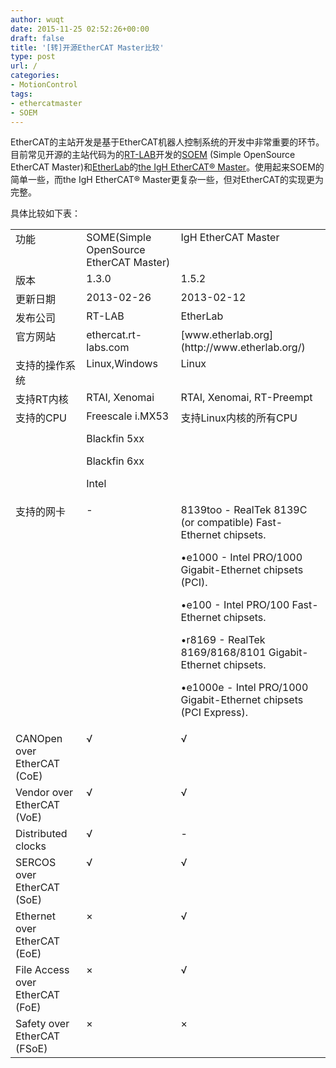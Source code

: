 ```yaml
---
author: wuqt
date: 2015-11-25 02:52:26+00:00
draft: false
title: '[转]开源EtherCAT Master比较'
type: post
url: /
categories:
- MotionControl
tags:
- ethercatmaster
- SOEM
---
```


EtherCAT的主站开发是基于EtherCAT机器人控制系统的开发中非常重要的环节。目前常见开源的主站代码为的[RT-LAB](http://www.rt-labs.com/)开发的[SOEM](http://ethercat.rt-labs.com/ethercat) (Simple OpenSource EtherCAT Master)和[EtherLab](http://www.etherlab.org/)的[the IgH EtherCAT® Master](http://www.etherlab.org/)。使用起来SOEM的简单一些，而the IgH EtherCAT® Master更复杂一些，但对EtherCAT的实现更为完整。

具体比较如下表：
<table cellpadding="0" width="649" style="height: 1384px;" cellspacing="0" border="0" >
<tbody >
<tr >

<td width="236" valign="top" >功能
</td>

<td width="331" valign="top" >SOME(Simple OpenSource EtherCAT Master)
</td>

<td width="454" valign="top" >IgH EtherCAT Master
</td>
</tr>
<tr >

<td width="236" valign="top" >版本
</td>

<td width="331" valign="top" >1.3.0
</td>

<td width="454" valign="top" >1.5.2
</td>
</tr>
<tr >

<td width="236" valign="top" >更新日期
</td>

<td width="331" valign="top" >2013-02-26
</td>

<td width="454" valign="top" >2013-02-12
</td>
</tr>
<tr >

<td width="236" valign="top" >发布公司
</td>

<td width="331" valign="top" >RT-LAB
</td>

<td width="454" valign="top" >EtherLab
</td>
</tr>
<tr >

<td width="236" valign="top" >官方网站
</td>

<td width="331" valign="top" >ethercat.rt-labs.com
</td>

<td width="454" valign="top" >[www.etherlab.org](http://www.etherlab.org/)
</td>
</tr>
<tr >

<td width="236" valign="top" >支持的操作系统
</td>

<td width="331" valign="top" >Linux,Windows
</td>

<td width="454" valign="top" >Linux
</td>
</tr>
<tr >

<td width="236" valign="top" >支持RT内核
</td>

<td width="331" valign="top" >RTAI, Xenomai
</td>

<td width="454" valign="top" >RTAI, Xenomai, RT-Preempt
</td>
</tr>
<tr >

<td width="236" valign="top" >支持的CPU
</td>

<td width="331" valign="top" >Freescale i.MX53

Blackfin 5xx

Blackfin 6xx

Intel
</td>

<td width="454" valign="top" >支持Linux内核的所有CPU
</td>
</tr>
<tr >

<td width="236" valign="top" >支持的网卡
</td>

<td width="331" valign="top" >-
</td>

<td width="454" valign="top" >8139too - RealTek 8139C (or compatible) Fast-Ethernet chipsets.

•e1000 - Intel PRO/1000 Gigabit-Ethernet chipsets (PCI).

•e100 - Intel PRO/100 Fast-Ethernet chipsets.

•r8169 - RealTek 8169/8168/8101 Gigabit-Ethernet chipsets.

•e1000e - Intel PRO/1000 Gigabit-Ethernet chipsets (PCI Express).
</td>
</tr>
<tr >

<td width="236" valign="top" >CANOpen over EtherCAT (CoE)
</td>

<td width="331" valign="top" >√
</td>

<td width="454" valign="top" >√
</td>
</tr>
<tr >

<td width="236" valign="top" >Vendor over EtherCAT (VoE)
</td>

<td width="331" valign="top" >√
</td>

<td width="454" valign="top" >√
</td>
</tr>
<tr >

<td width="236" valign="top" >Distributed clocks
</td>

<td width="331" valign="top" >√
</td>

<td width="454" valign="top" >-
</td>
</tr>
<tr >

<td width="236" valign="top" >SERCOS over EtherCAT (SoE)
</td>

<td width="331" valign="top" >√
</td>

<td width="454" valign="top" >√
</td>
</tr>
<tr >

<td width="236" valign="top" >Ethernet over EtherCAT (EoE)
</td>

<td width="331" valign="top" >×
</td>

<td width="454" valign="top" >√
</td>
</tr>
<tr >

<td width="236" valign="top" >File Access over EtherCAT (FoE)
</td>

<td width="331" valign="top" >×
</td>

<td width="454" valign="top" >√
</td>
</tr>
<tr >

<td width="236" valign="top" >Safety over EtherCAT (FSoE)
</td>

<td width="331" valign="top" >×
</td>

<td width="454" valign="top" >×
</td>
</tr>
</tbody>
</table>

